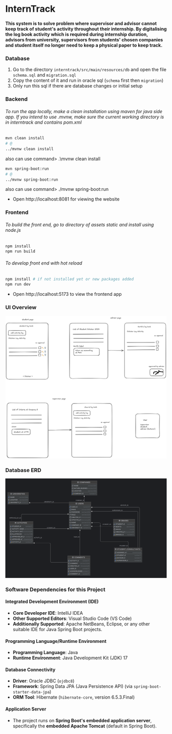 # InternTrack

#### This system is to solve problem where supervisor and advisor cannot keep track of student's activity throughout their internship. By digitalising the log book activity which is required during internship duration, advisors from university, supervisors from students' chosen companies and student itself no longer need to keep a physical paper to keep track.

### Database

1. Go to the directory `interntrack/src/main/resources/db` and open the file `schema.sql` and `migration.sql`
2. Copy the content of it and run in oracle sql (`schema` first then `migration`)
3. Only run this sql if there are database changes or initial setup

### Backend

###### To run the app locally, make a clean installation using maven for java side app. If you intend to use .mvnw, make sure the current working directory is in interntrack and contains pom.xml

```bash
mvn clean install
# @
../mvnw clean install
```
also can use command> .\mvnw clean install

```bash
mvn spring-boot:run
# @
../mvnw spring-boot:run
```
also can use command> ./mvnw spring-boot:run

- Open http://localhost:8081 for viewing the website

### Frontend

###### To build the front end, go to directory of assets static and install using node.js

```bash
npm install
npm run build
```

###### To develop front end with hot reload

```bash
npm install # if not installed yet or new packages added
npm run dev
```

- Open http://localhost:5173 to view the frontend app

### UI Overview

![UI Overview](ui-overview.png)

### Database ERD

![Database](database.png)

### Software Dependencies for this Project

#### Integrated Development Environment (IDE)
- **Core Developer IDE**: IntelliJ IDEA  
- **Other Supported Editors**: Visual Studio Code (VS Code)  
- **Additionally Supported**: Apache NetBeans, Eclipse, or any other suitable IDE for Java Spring Boot projects.

#### Programming Language/Runtime Environment
- **Programming Language**: Java  
- **Runtime Environment**: Java Development Kit (JDK) 17  

#### Database Connectivity
- **Driver**: Oracle JDBC (`ojdbc8`)  
- **Framework**: Spring Data JPA (Java Persistence API) (via `spring-boot-starter-data-jpa`)  
- **ORM Tool**: Hibernate (`hibernate-core`, version 6.5.3.Final)  

#### Application Server
- The project runs on **Spring Boot's embedded application server**, specifically the **embedded Apache Tomcat** (default in Spring Boot).
